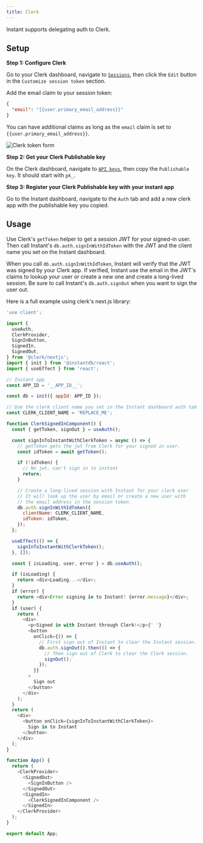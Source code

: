 ```yaml
---
title: Clerk
---
```


Instant supports delegating auth to Clerk.

## Setup

**Step 1: Configure Clerk**

Go to your Clerk dashboard, navigate to [`Sessions`](https://dashboard.clerk.com/last-active?path=sessions), then click the `Edit` button in the `Customize session token` section.

Add the email claim to your session token:

```json {% showCopy=true %}
{
  "email": "{{user.primary_email_address}}"
}
```

You can have additional claims as long as the `email` claim is set to `{{user.primary_email_address}}`.

![Clerk token form](/img/docs/clerk-token-form.png)

**Step 2: Get your Clerk Publishable key**

On the Clerk dashboard, navigate to [`API keys`](https://dashboard.clerk.com/last-active?path=api-keys), then copy the `Publishable key`. It should start with `pk_`.

**Step 3: Register your Clerk Publishable key with your instant app**

Go to the Instant dashboard, navigate to the `Auth` tab and add a new clerk app with the publishable key you copied.

## Usage

Use Clerk's `getToken` helper to get a session JWT for your signed-in user. Then call Instant's `db.auth.signInWithIdToken` with the JWT and the client name you set on the Instant dashboard.

When you call `db.auth.signInWithIdToken`, Instant will verify that the JWT was signed by your Clerk app. If verified, Instant use the email in the JWT's claims to lookup your user or create a new one and create a long-lived session. Be sure to call Instant's `db.auth.signOut` when you want to sign the user out.

Here is a full example using clerk's next.js library:

```javascript {% showCopy=true %}
'use client';

import {
  useAuth,
  ClerkProvider,
  SignInButton,
  SignedIn,
  SignedOut,
} from '@clerk/nextjs';
import { init } from '@instantdb/react';
import { useEffect } from 'react';

// Instant app
const APP_ID = '__APP_ID__';

const db = init({ appId: APP_ID });

// Use the clerk client name you set in the Instant dashboard auth tab
const CLERK_CLIENT_NAME = 'REPLACE_ME';

function ClerkSignedInComponent() {
  const { getToken, signOut } = useAuth();

  const signInToInstantWithClerkToken = async () => {
    // getToken gets the jwt from Clerk for your signed in user.
    const idToken = await getToken();

    if (!idToken) {
      // No jwt, can't sign in to instant
      return;
    }

    // Create a long-lived session with Instant for your clerk user
    // It will look up the user by email or create a new user with
    // the email address in the session token.
    db.auth.signInWithIdToken({
      clientName: CLERK_CLIENT_NAME,
      idToken: idToken,
    });
  };

  useEffect(() => {
    signInToInstantWithClerkToken();
  }, []);

  const { isLoading, user, error } = db.useAuth();

  if (isLoading) {
    return <div>Loading...</div>;
  }
  if (error) {
    return <div>Error signing in to Instant! {error.message}</div>;
  }
  if (user) {
    return (
      <div>
        <p>Signed in with Instant through Clerk!</p>{' '}
        <button
          onClick={() => {
            // First sign out of Instant to clear the Instant session.
            db.auth.signOut().then(() => {
              // Then sign out of Clerk to clear the Clerk session.
              signOut();
            });
          }}
        >
          Sign out
        </button>
      </div>
    );
  }
  return (
    <div>
      <button onClick={signInToInstantWithClerkToken}>
        Sign in to Instant
      </button>
    </div>
  );
}

function App() {
  return (
    <ClerkProvider>
      <SignedOut>
        <SignInButton />
      </SignedOut>
      <SignedIn>
        <ClerkSignedInComponent />
      </SignedIn>
    </ClerkProvider>
  );
}

export default App;
```
